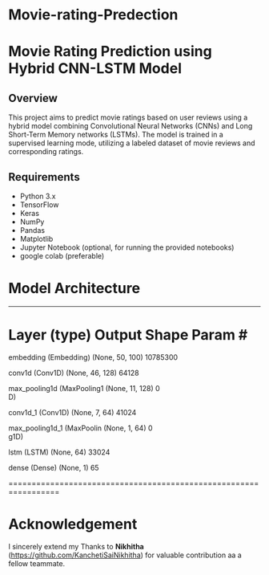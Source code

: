 # Movie-rating-Predection
# Movie Rating Prediction using Hybrid CNN-LSTM Model

## Overview
This project aims to predict movie ratings based on user reviews using a hybrid model combining Convolutional Neural Networks (CNNs) and Long Short-Term Memory networks (LSTMs). The model is trained in a supervised learning mode, utilizing a labeled dataset of movie reviews and corresponding ratings.

## Requirements
- Python 3.x
- TensorFlow
- Keras
- NumPy
- Pandas
- Matplotlib
- Jupyter Notebook (optional, for running the provided notebooks)
- google colab (preferable)


# Model Architecture
_________________________________________________________________
 Layer (type)                Output Shape              Param #   
=================================================================
 embedding (Embedding)       (None, 50, 100)           10785300  
                                                                 
 conv1d (Conv1D)             (None, 46, 128)           64128     
                                                                 
 max_pooling1d (MaxPooling1  (None, 11, 128)           0         
 D)                                                              
                                                                 
 conv1d_1 (Conv1D)           (None, 7, 64)             41024     
                                                                 
 max_pooling1d_1 (MaxPoolin  (None, 1, 64)             0         
 g1D)                                                            
                                                                 
 lstm (LSTM)                 (None, 64)                33024     
                                                                 
 dense (Dense)               (None, 1)                 65        
                                                                 
=================================================================

# Acknowledgement
I sincerely extend my Thanks to **Nikhitha** (https://github.com/KanchetiSaiNikhitha) for valuable contribution aa a fellow teammate. 
